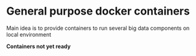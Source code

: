 # General purpose docker containers

Main idea is to provide containers to run several big data components on local environment

**Containers not yet ready**